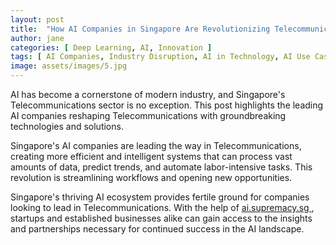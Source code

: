 ```yaml
---
layout: post
title:  "How AI Companies in Singapore Are Revolutionizing Telecommunications"
author: jane
categories: [ Deep Learning, AI, Innovation ]
tags: [ AI Companies, Industry Disruption, AI in Technology, AI Use Cases ]
image: assets/images/5.jpg
---
```


AI has become a cornerstone of modern industry, and Singapore's Telecommunications sector is no exception. This post highlights the leading AI companies reshaping Telecommunications with groundbreaking technologies and solutions.

Singapore's AI companies are leading the way in Telecommunications, creating more efficient and intelligent systems that can process vast amounts of data, predict trends, and automate labor-intensive tasks. This revolution is streamlining workflows and opening new opportunities.

Singapore's thriving AI ecosystem provides fertile ground for companies looking to lead in Telecommunications. With the help of <a href="https://ai.supremacy.sg" target="_blank"> ai.supremacy.sg </a>, startups and established businesses alike can gain access to the insights and partnerships necessary for continued success in the AI landscape.
